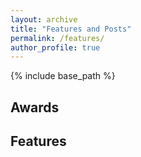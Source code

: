 ```yaml
---
layout: archive
title: "Features and Posts"
permalink: /features/
author_profile: true
---
```


{% include base_path %}

## Awards

## Features
